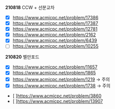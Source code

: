 **210818**
CCW + 선분교차

- [x] https://www.acmicpc.net/problem/17386  
- [x] https://www.acmicpc.net/problem/17387  
- [x] https://www.acmicpc.net/problem/12781  
- [x] https://www.acmicpc.net/problem/2162  
- [x] https://www.acmicpc.net/problem/6439  
- [ ] https://www.acmicpc.net/problem/10255

**210820**
벨만포드

- [x] https://www.acmicpc.net/problem/11657
- [x] https://www.acmicpc.net/problem/1865
- [x] https://www.acmicpc.net/problem/1219 -> 주의
- [x] https://www.acmicpc.net/problem/1738 -> 주의
- [ ]https://www.acmicpc.net/problem/3860
- [ ]https://www.acmicpc.net/problem/13907
